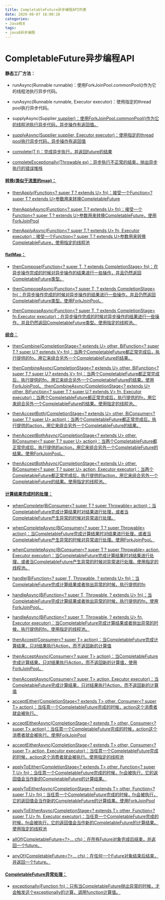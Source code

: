 ```yaml
---
title: CompletableFuture异步编程API列表
date: 2020-08-07 16:08:10
categories: 
- Java相关
tags:
- java8异步编程
---
```

# CompletableFuture异步编程API

#### 静态工厂方法：

- runAsync(Runnable runnable)：使用ForkJoinPool.commonPool()作为它的线程池执行异步代码。

- runAsync(Runnable runnable, Executor executor)：使用指定的thread pool执行异步代码。

<!-- more -->

- supplyAsync(Supplier<U> supplier)：使用ForkJoinPool.commonPool()作为它的线程池执行异步代码，异步操作有返回值。


- supplyAsync(Supplier<U> supplier, Executor executor)：使用指定的thread pool执行异步代码，异步操作有返回值


- complete(T t)：完成异步执行，并返回future的结果


- completeExceptionally(Throwable ex)：异步执行不正常的结束，抛出异步执行的错误堆栈


#### 转换(类似于流里的map)：

- thenApply(Function<? super T,? extends U> fn)：接受一个Function<? super T,? extends U>参数用来转换CompletableFuture

- thenApplyAsync(Function<? super T,? extends U> fn)：接受一个Function<? super T,? extends U>参数用来转换CompletableFuture，使用ForkJoinPool


- thenApplyAsync(Function<? super T,? extends U> fn, Executor executor)：接受一个Function<? super T,? extends U>参数用来转换CompletableFuture，使用指定的线程池


#### flatMap：

- thenCompose(Function<? super T, ? extends CompletionStage<U>> fn)：在异步操作完成的时候对异步操作的结果进行一些操作，并且仍然返回CompletableFuture类型。

- thenComposeAsync(Function<? super T, ? extends CompletionStage<U>> fn)：在异步操作完成的时候对异步操作的结果进行一些操作，并且仍然返回CompletableFuture类型。使用ForkJoinPool。


- thenComposeAsync(Function<? super T, ? extends CompletionStage<U>> fn,Executor executor)：在异步操作完成的时候对异步操作的结果进行一些操作，并且仍然返回CompletableFuture类型。使用指定的线程池。


#### 组合：

- thenCombine(CompletionStage<? extends U> other, BiFunction<? super T,? super U,? extends V> fn)：当两个CompletableFuture都正常完成后，执行提供的fn，用它来组合另外一个CompletableFuture的结果。

- thenCombineAsync(CompletionStage<? extends U> other, BiFunction<? super T,? super U,? extends V> fn)：当两个CompletableFuture都正常完成后，执行提供的fn，用它来组合另外一个CompletableFuture的结果。使用ForkJoinPool。
  thenCombineAsync(CompletionStage<? extends U> other, BiFunction<? super T,? super U,? extends V> fn, Executor executor)：当两个CompletableFuture都正常完成后，执行提供的fn，用它来组合另外一个CompletableFuture的结果。使用指定的线程池。

- thenAcceptBoth(CompletionStage<? extends U> other, BiConsumer<? super T,? super U> action)：当两个CompletableFuture都正常完成后，执行提供的action，用它来组合另外一个CompletableFuture的结果。


- thenAcceptBothAsync(CompletionStage<? extends U> other, BiConsumer<? super T,? super U> action)：当两个CompletableFuture都正常完成后，执行提供的action，用它来组合另外一个CompletableFuture的结果。使用ForkJoinPool。


- thenAcceptBothAsync(CompletionStage<? extends U> other, BiConsumer<? super T,? super U> action, Executor executor)：当两个CompletableFuture都正常完成后，执行提供的action，用它来组合另外一个CompletableFuture的结果。使用指定的线程池。


#### 计算结果完成时的处理：

- whenComplete(BiConsumer<? super T,? super Throwable> action)：当CompletableFuture完成计算结果时对结果进行处理，或者当CompletableFuture产生异常的时候对异常进行处理。

- whenCompleteAsync(BiConsumer<? super T,? super Throwable> action)：当CompletableFuture完成计算结果时对结果进行处理，或者当CompletableFuture产生异常的时候对异常进行处理。使用ForkJoinPool。


- whenCompleteAsync(BiConsumer<? super T,? super Throwable> action, Executor executor)：当CompletableFuture完成计算结果时对结果进行处理，或者当CompletableFuture产生异常的时候对异常进行处理。使用指定的线程池。


- handle(BiFunction<? super T, Throwable, ? extends U> fn)：当CompletableFuture完成计算结果或者抛出异常的时候，执行提供的fn


- handleAsync(BiFunction<? super T, Throwable, ? extends U> fn)：当CompletableFuture完成计算结果或者抛出异常的时候，执行提供的fn，使用ForkJoinPool。


- handleAsync(BiFunction<? super T, Throwable, ? extends U> fn, Executor executor)：当CompletableFuture完成计算结果或者抛出异常的时候，执行提供的fn，使用指定的线程池。


- thenAccept(Consumer<? super T> action)：当CompletableFuture完成计算结果，只对结果执行Action，而不返回新的计算值


- thenAcceptAsync(Consumer<? super T> action)：当CompletableFuture完成计算结果，只对结果执行Action，而不返回新的计算值，使用ForkJoinPool。


- thenAcceptAsync(Consumer<? super T> action, Executor executor)：当CompletableFuture完成计算结果，只对结果执行Action，而不返回新的计算值


- acceptEither(CompletionStage<? extends T> other, Consumer<? super T> action)：当任意一个CompletableFuture完成的时候，action这个消费者就会被执行。


- acceptEitherAsync(CompletionStage<? extends T> other, Consumer<? super T> action)：当任意一个CompletableFuture完成的时候，action这个消费者就会被执行。使用ForkJoinPool


- acceptEitherAsync(CompletionStage<? extends T> other, Consumer<? super T> action, Executor executor)：当任意一个CompletableFuture完成的时候，action这个消费者就会被执行。使用指定的线程池


- applyToEither(CompletionStage<? extends T> other, Function<? super T,U> fn)：当任意一个CompletableFuture完成的时候，fn会被执行，它的返回值会当作新的CompletableFuture<U>的计算结果。


- applyToEitherAsync(CompletionStage<? extends T> other, Function<? super T,U> fn)：当任意一个CompletableFuture完成的时候，fn会被执行，它的返回值会当作新的CompletableFuture<U>的计算结果。使用ForkJoinPool


- applyToEitherAsync(CompletionStage<? extends T> other, Function<? super T,U> fn, Executor executor)：当任意一个CompletableFuture完成的时候，fn会被执行，它的返回值会当作新的CompletableFuture<U>的计算结果。使用指定的线程池


- allOf(CompletableFuture<?>... cfs)：在所有Future对象完成后结束，并返回一个future。


- anyOf(CompletableFuture<?>... cfs)：在任何一个Future对象结束后结束，并返回一个future。


#### CompletableFuture异常处理：

- exceptionally(Function fn)：只有当CompletableFuture抛出异常的时候，才会触发这个exceptionally的计算，调用function计算值。

